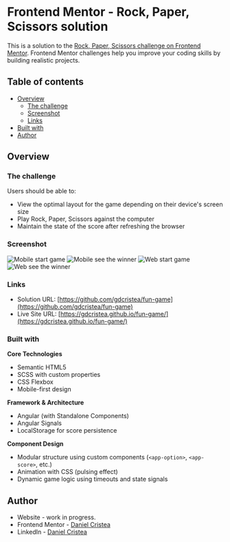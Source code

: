 # Frontend Mentor - Rock, Paper, Scissors solution

This is a solution to the [Rock, Paper, Scissors challenge on Frontend Mentor](https://www.frontendmentor.io/challenges/rock-paper-scissors-game-pTgwgvgH). Frontend Mentor challenges help you improve your coding skills by building realistic projects.

## Table of contents

- [Overview](#overview)
  - [The challenge](#the-challenge)
  - [Screenshot](#screenshot)
  - [Links](#links)
- [Built with](#built-with)
- [Author](#author)

## Overview

### The challenge

Users should be able to:

- View the optimal layout for the game depending on their device's screen size
- Play Rock, Paper, Scissors against the computer
- Maintain the state of the score after refreshing the browser 

### Screenshot

![Mobile start game](./screenshots/mobile_screenshot_1.png)
![Mobile see the winner](./screenshots/mobile_screenshot_2.png)
![Web start game](./screenshots/web_screenshot_1.png)
![Web see the winner](./screenshots/web_screenshot_2.png)

### Links

- Solution URL: [https://github.com/gdcristea/fun-game](https://github.com/gdcristea/fun-game)
- Live Site URL: [https://gdcristea.github.io/fun-game/](https://gdcristea.github.io/fun-game/)

### Built with

**Core Technologies**
- Semantic HTML5
- SCSS with custom properties
- CSS Flexbox
- Mobile-first design

**Framework & Architecture**
- Angular (with Standalone Components)
- Angular Signals
- LocalStorage for score persistence

**Component Design**
- Modular structure using custom components (`<app-option>`, `<app-score>`, etc.)
- Animation with CSS (pulsing effect)
- Dynamic game logic using timeouts and state signals

## Author

- Website - work in progress.
- Frontend Mentor - [Daniel Cristea](https://www.frontendmentor.io/profile/gdcristea)
- LinkedIn - [Daniel Cristea](https://www.linkedin.com/in/daniel-cristea-629069191/)
